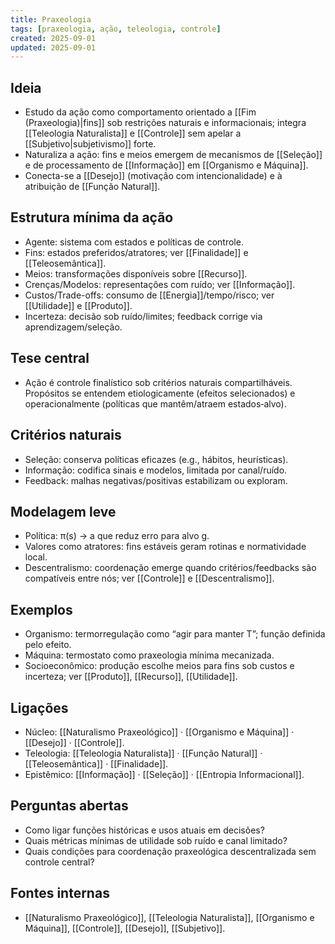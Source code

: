 ```yaml
---
title: Praxeologia
tags: [praxeologia, ação, teleologia, controle]
created: 2025-09-01
updated: 2025-09-01
---
```


## Ideia
- Estudo da ação como comportamento orientado a [[Fim (Praxeologia)|fins]] sob restrições naturais e informacionais; integra [[Teleologia Naturalista]] e [[Controle]] sem apelar a [[Subjetivo|subjetivismo]] forte.
- Naturaliza a ação: fins e meios emergem de mecanismos de [[Seleção]] e de processamento de [[Informação]] em [[Organismo e Máquina]].
- Conecta-se a [[Desejo]] (motivação com intencionalidade) e à atribuição de [[Função Natural]].

## Estrutura mínima da ação
- Agente: sistema com estados e políticas de controle.
- Fins: estados preferidos/atratores; ver [[Finalidade]] e [[Teleosemântica]].
- Meios: transformações disponíveis sobre [[Recurso]].
- Crenças/Modelos: representações com ruído; ver [[Informação]].
- Custos/Trade-offs: consumo de [[Energia]]/tempo/risco; ver [[Utilidade]] e [[Produto]].
- Incerteza: decisão sob ruído/limites; feedback corrige via aprendizagem/seleção.

## Tese central
- Ação é controle finalístico sob critérios naturais compartilháveis. Propósitos se entendem etiologicamente (efeitos selecionados) e operacionalmente (políticas que mantêm/atraem estados‑alvo).

## Critérios naturais
- Seleção: conserva políticas eficazes (e.g., hábitos, heurísticas).
- Informação: codifica sinais e modelos, limitada por canal/ruído.
- Feedback: malhas negativas/positivas estabilizam ou exploram.

## Modelagem leve
- Política: π(s) → a que reduz erro para alvo g.
- Valores como atratores: fins estáveis geram rotinas e normatividade local.
- Descentralismo: coordenação emerge quando critérios/feedbacks são compatíveis entre nós; ver [[Controle]] e [[Descentralismo]].

## Exemplos
- Organismo: termorregulação como “agir para manter T”; função definida pelo efeito.
- Máquina: termostato como praxeologia mínima mecanizada.
- Socioeconômico: produção escolhe meios para fins sob custos e incerteza; ver [[Produto]], [[Recurso]], [[Utilidade]].

## Ligações
- Núcleo: [[Naturalismo Praxeológico]] · [[Organismo e Máquina]] · [[Desejo]] · [[Controle]].
- Teleologia: [[Teleologia Naturalista]] · [[Função Natural]] · [[Teleosemântica]] · [[Finalidade]].
- Epistêmico: [[Informação]] · [[Seleção]] · [[Entropia Informacional]].

## Perguntas abertas
- Como ligar funções históricas e usos atuais em decisões?
- Quais métricas mínimas de utilidade sob ruído e canal limitado?
- Quais condições para coordenação praxeológica descentralizada sem controle central?

## Fontes internas
- [[Naturalismo Praxeológico]], [[Teleologia Naturalista]], [[Organismo e Máquina]], [[Controle]], [[Desejo]], [[Subjetivo]].
